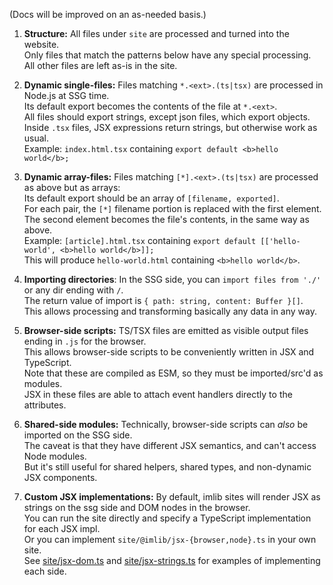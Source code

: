 (Docs will be improved on an as-needed basis.)

1. **Structure:**
   All files under `site` are processed and turned into the website.  
   Only files that match the patterns below have any special processing.  
   All other files are left as-is in the site.

2. **Dynamic single-files:**
   Files matching `*.<ext>.(ts|tsx)` are processed in Node.js at SSG time.  
   Its default export becomes the contents of the file at `*.<ext>`.  
   All files should export strings, except json files, which export objects.  
   Inside `.tsx` files, JSX expressions return strings, but otherwise work as usual.  
   Example: `index.html.tsx` containing `export default <b>hello world</b>;`

3. **Dynamic array-files:**
   Files matching `[*].<ext>.(ts|tsx)` are processed as above but as arrays:  
   Its default export should be an array of `[filename, exported]`.  
   For each pair, the `[*]` filename portion is replaced with the first element.  
   The second element becomes the file's contents, in the same way as above.  
   Example: `[article].html.tsx` containing `export default [['hello-world', <b>hello world</b>]];`  
   This will produce `hello-world.html` containing `<b>hello world</b>`.

4. **Importing directories**:
   In the SSG side, you can `import files from './'` or any dir ending with `/`.  
   The return value of import is `{ path: string, content: Buffer }[]`.  
   This allows processing and transforming basically any data in any way.

5. **Browser-side scripts:**
   TS/TSX files are emitted as visible output files ending in `.js` for the browser.  
   This allows browser-side scripts to be conveniently written in JSX and TypeScript.  
   Note that these are compiled as ESM, so they must be imported/src'd as modules.  
   JSX in these files are able to attach event handlers directly to the attributes.

6. **Shared-side modules:**
   Technically, browser-side scripts can *also* be imported on the SSG side.  
   The caveat is that they have different JSX semantics, and can't access Node modules.  
   But it's still useful for shared helpers, shared types, and non-dynamic JSX components.

7. **Custom JSX implementations:**
   By default, imlib sites will render JSX as strings on the ssg side and DOM nodes in the browser.  
   You can run the site directly and specify a TypeScript implementation for each JSX impl.  
   Or you can implement `site/@imlib/jsx-{browser,node}.ts` in your own site.  
   See [site/jsx-dom.ts](https://github.com/sdegutis/imlib/blob/main/src/jsx-dom.ts) and [site/jsx-strings.ts](https://github.com/sdegutis/imlib/blob/main/src/jsx-strings.ts) for examples of implementing each side.
